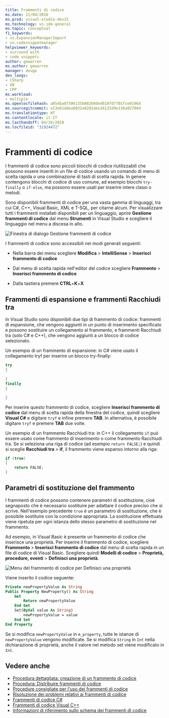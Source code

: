 ```yaml
---
title: Frammenti di codice
ms.date: 11/04/2016
ms.prod: visual-studio-dev15
ms.technology: vs-ide-general
ms.topic: conceptual
f1_keywords:
- vs.ExpansionManagerImport
- vs.codesnippetmanager
helpviewer_keywords:
- surround with
- code snippets
author: gewarren
ms.author: gewarren
manager: douge
dev_langs:
- CSharp
- VB
- CPP
ms.workload:
- multiple
ms.openlocfilehash: a054ba07596135b08260ded028f07701fce9196d
ms.sourcegitcommit: e13e61ddea6032a8282abe16131d9e136a927984
ms.translationtype: HT
ms.contentlocale: it-IT
ms.lasthandoff: 04/26/2018
ms.locfileid: "31924472"
---
```

# <a name="code-snippets"></a>Frammenti di codice

I frammenti di codice sono piccoli blocchi di codice riutilizzabili che possono essere inseriti in un file di codice usando un comando di menu di scelta rapida o una combinazione di tasti di scelta rapida. In genere contengono blocchi di codice di uso comune, ad esempio blocchi `try-finally` o `if-else`, ma possono essere usati per inserire intere classi o metodi.

Sono disponibili frammenti di codice per una vasta gamma di linguaggi, tra cui C#, C++, Visual Basic, XML e T-SQL, per citarne alcuni. Per visualizzare tutti i frammenti installati disponibili per un linguaggio, aprire **Gestione frammenti di codice** dal menu **Strumenti** in Visual Studio e scegliere il linguaggio nel menu a discesa in alto.

![Finestra di dialogo Gestione frammenti di codice](media/code-snippets-manager.png)

I frammenti di codice sono accessibili nei modi generali seguenti:

- Nella barra dei menu scegliere **Modifica** > **IntelliSense** > **Inserisci frammento di codice**

- Dal menu di scelta rapida nell'editor del codice scegliere **Frammento** > **Inserisci frammento di codice**

- Dalla tastiera premere **CTRL**+**K**+**X**

## <a name="expansion-snippets-and-surround-with-snippets"></a>Frammenti di espansione e frammenti Racchiudi tra

In Visual Studio sono disponibili due tipi di frammento di codice: frammenti di espansione, che vengono aggiunti in un punto di inserimento specificato e possono sostituire un collegamento al frammento, e frammenti Racchiudi tra (solo C# e C++), che vengono aggiunti a un blocco di codice selezionato.

Un esempio di un frammento di espansione: in C# viene usato il collegamento tryf per inserire un blocco try-finally:

```csharp
try
{

}
finally
{

}
```

Per inserire questo frammento di codice, scegliere **Inserisci frammento di codice** dal menu di scelta rapida della finestra del codice, quindi scegliere **Visual C#** e digitare `tryf` e infine premere **TAB**. In alternativa, è possibile digitare `tryf` e premere **TAB** due volte.

Un esempio di un frammento Racchiudi tra: in C++ il collegamento `if` può essere usato come frammento di inserimento o come frammento Racchiudi tra. Se si seleziona una riga di codice (ad esempio `return FALSE;`) e quindi si sceglie **Racchiudi tra** > **if**, il frammento viene espanso intorno alla riga:

```cpp
if (true)
{
    return FALSE;
}
```

## <a name="snippet-replacement-parameters"></a>Parametri di sostituzione del frammento

I frammenti di codice possono contenere parametri di sostituzione, cioè segnaposto che è necessario sostituire per adattare il codice preciso che si scrive. Nell'esempio precedente `true` è un parametro di sostituzione, che è possibile sostituire con la condizione appropriata. La sostituzione effettuata viene ripetuta per ogni istanza dello stesso parametro di sostituzione nel frammento.

Ad esempio, in Visual Basic è presente un frammento di codice che inserisce una proprietà. Per inserire il frammento di codice, scegliere **Frammento** > **Inserisci frammento di codice** dal menu di scelta rapida in un file di codice di Visual Basic. Scegliere quindi **Modelli di codice** > **Proprietà, procedure, eventi** > **Definisci una proprietà**.

![Menu del frammento di codice per Definisci una proprietà](media/code-snippets-vb-property.png)

Viene inserito il codice seguente:

```vb
Private newPropertyValue As String
Public Property NewProperty() As String
    Get
        Return newPropertyValue
    End Get
    Set(ByVal value As String)
        newPropertyValue = value
    End Set
End Property
```

Se si modifica `newPropertyValue` in `m_property`, tutte le istanze di `newPropertyValue` vengono modificate. Se si modifica `String` in `Int` nella dichiarazione di proprietà, anche il valore nel metodo set viene modificato in `Int`.

## <a name="see-also"></a>Vedere anche

- [Procedura dettagliata: creazione di un frammento di codice](../ide/walkthrough-creating-a-code-snippet.md)
- [Procedura: Distribuire frammenti di codice](../ide/how-to-distribute-code-snippets.md)
- [Procedure consigliate per l'uso dei frammenti di codice](../ide/best-practices-for-using-code-snippets.md)
- [Risoluzione dei problemi relativi ai frammenti di codice](../ide/troubleshooting-snippets.md)
- [Frammenti di codice C#](../ide/visual-csharp-code-snippets.md)
- [Frammenti di codice Visual C++](../ide/visual-cpp-code-snippets.md)
- [Informazioni di riferimento sullo schema dei frammenti di codice](../ide/code-snippets-schema-reference.md)